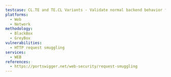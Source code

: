 ```yaml
---
testcase: CL.TE and TE.CL Variants - Validate normal backend behavior for TE.CL by starting with Transfer-Encoding: chunked and then including a smaller Content-Length, observing if the backend waits for more data. Web (HTTP/HTTPS) service
platforms: 
  - Web
  - Network
methodology: 
  - BlackBox
  - GreyBox
vulnerabilities:
  - HTTP request smuggling
services:
  - WEB
references:
  - https://portswigger.net/web-security/request-smuggling
---
```

